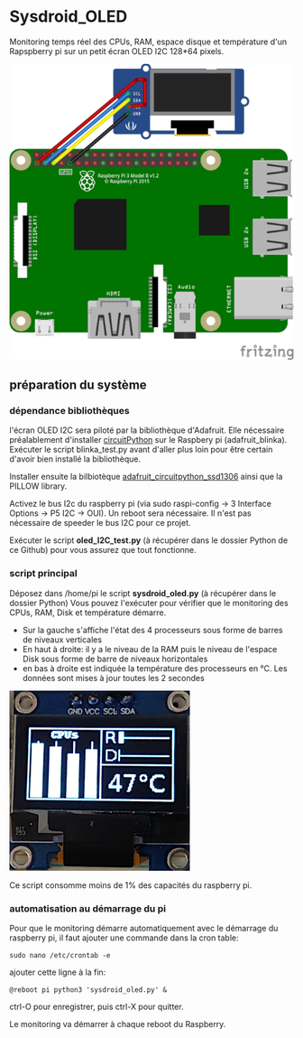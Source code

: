 # Sysdroid_OLED

Monitoring temps réel des CPUs, RAM, espace disque et température d'un Rapspberry pi sur un petit écran OLED I2C 128*64 pixels.

![fritzing](_docs/fritzing_sysdroid_oled_bb.png)

## préparation du système

### dépendance bibliothèques

l'écran OLED I2C  sera piloté par la bibliothèque d'Adafruit. Elle nécessaire préalablement d'installer [circuitPython](https://learn.adafruit.com/welcome-to-circuitpython/what-is-circuitpython) sur le Raspbery pi (adafruit_blinka). Exécuter le script blinka_test.py avant d'aller plus loin pour être certain d'avoir bien installé la bibliothèque.

Installer ensuite la bilbiotèque [adafruit_circuitpython_ssd1306](https://learn.adafruit.com/monochrome-oled-breakouts/python-setup) ainsi que la PILLOW library.

Activez le bus I2c du raspberry pi (via sudo raspi-config -> 3 Interface Options -> P5 I2C -> OUI). Un reboot sera nécessaire.
Il n'est pas nécessaire de speeder le bus I2C pour ce projet.

Exécuter le script **oled_I2C_test.py** (à récupérer dans le dossier Python de ce Github) pour vous assurez que tout fonctionne.

### script principal
Déposez dans /home/pi le script **sysdroid_oled.py** (à récupérer dans le dossier Python)
Vous pouvez l'exécuter pour vérifier que le monitoring des CPUs, RAM, Disk et température démarre.
* Sur la gauche s'affiche l'état des 4 processeurs sous forme de barres de niveaux verticales
* En haut à droite: il y a le niveau de la RAM puis le niveau de l'espace Disk sous forme de barre de niveaux horizontales
* en bas à droite est indiquée la température des processeurs en °C.
Les données sont mises à jour toutes les 2 secondes

![monitoring](_docs/chrome_web.jpg)

Ce script consomme moins de 1% des capacités du raspberry pi.

### automatisation au démarrage du pi
Pour que le monitoring démarre automatiquement avec le démarrage du raspberry pi, il faut ajouter une commande dans la cron table:

```bach
sudo nano /etc/crontab -e
```

ajouter cette ligne à la fin: 

```bach
@reboot pi python3 'sysdroid_oled.py' &
```

ctrl-O pour enregistrer, puis ctrl-X pour quitter.

Le monitoring va démarrer à chaque reboot du Raspberry.



